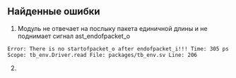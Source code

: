## Найденные ошибки

1. Модуль не отвечает на послыку пакета единичной длины и не поднимает сигнал ast_endofpacket_o

`Error: There is no startofpacket_o after endofpacket_i!!!
Time: 305 ps  Scope: tb_env.Driver.read File: packages/tb_env.sv Line: 206`

2. 